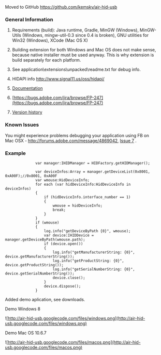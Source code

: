 Moved to GitHub https://github.com/kemsky/air-hid-usb

### General Information ###

1. Requirements (build): Java runtime, Gradle, MinGW (Windows), MinGW-Utils  (Windows, mingw-util-0.3 since 0.4 is broken), GNU utilities for Win32 (Windows), XCode (Mac OS X)

2. Building extension for both Windows and Mac OS does not make sense, because native installer must be used anyway. This is why extension is build separately for each platform.

3. See application\extensions\unpacked\readme.txt for debug info.

4. HIDAPI info http://www.signal11.us/oss/hidapi/

5. [Documentation](http://bananas.at.tut.by/hidapi/index.html)

6. [https://bugs.adobe.com/jira/browse/FP-247](https://bugs.adobe.com/jira/browse/FP-247)

7. [Version history](http://code.google.com/p/air-hid-usb/source/browse/trunk/history.txt)

### Known Issues ###

You might experience problems debugging your application using FB on Mac OSX - http://forums.adobe.com/message/4869042, [Issue 7](https://code.google.com/p/air-hid-usb/issues/detail?id=7) .

### Example ###
```
              var manager:IHIDManager = HIDFactory.getHIDManager();

              var deviceInfos:Array = manager.getDeviceList(0x8001, 0xA00F);//0x8001, 0xA00F
              var wmouse:HidDeviceInfo;
              for each (var hidDeviceInfo:HidDeviceInfo in deviceInfos)
              {
                  if (hidDeviceInfo.interface_number == 1)
                  {
                      wmouse = hidDeviceInfo;
                      break;
                  }
              }
              if (wmouse)
              {
                  log.info("getDeviceByPath {0}", wmouse);
                  var device:IHIDDevice = manager.getDeviceByPath(wmouse.path);
                  if (device.open())
                  {
                      log.info("getManufacturerString: {0}", device.getManufacturerString());
                      log.info("getProductString: {0}", device.getProductString());
                      log.info("getSerialNumberString: {0}", device.getSerialNumberString());
                      device.close();
                  }
                  device.dispose();
              }
```

Added demo aplication, see downloads.

Demo Windows 8

![http://air-hid-usb.googlecode.com/files/windows.png](http://air-hid-usb.googlecode.com/files/windows.png)

Demo Mac OS 10.6.7

![http://air-hid-usb.googlecode.com/files/macos.png](http://air-hid-usb.googlecode.com/files/macos.png)